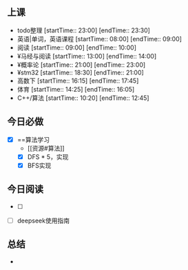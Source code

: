 ## 上课
-  todo整理 [startTime:: 23:00]  [endTime:: 23:30]
-  英语|单词，英语课程 [startTime:: 08:00]  [endTime:: 09:00]
-  阅读 [startTime:: 09:00]  [endTime:: 10:00]
-  ¥马经与阅读 [startTime:: 13:00]  [endTime:: 14:00]
-  ¥概率论 [startTime:: 21:00]  [endTime:: 23:00]
-  ¥stm32 [startTime:: 18:30]  [endTime:: 21:00]
-  高数下 [startTime:: 16:15]  [endTime:: 17:45]
-  体育 [startTime:: 14:25]  [endTime:: 16:05]
-  C++/算法 [startTime:: 10:20]  [endTime:: 12:45]
## 今日必做
* [x] ==算法学习
	* [[资源#算法]]
	* [x] DFS * 5，实现
	* [x] BFS实现
## 今日阅读
* [ ]
- [ ] deepseek使用指南
## 总结
* 